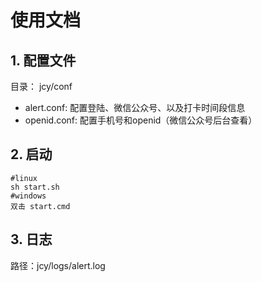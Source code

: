 # 使用文档
## 1. 配置文件
目录： jcy/conf
- alert.conf: 配置登陆、微信公众号、以及打卡时间段信息
- openid.conf: 配置手机号和openid（微信公众号后台查看）

## 2. 启动
```shell
#linux
sh start.sh
#windows
双击 start.cmd
```
## 3. 日志
路径：jcy/logs/alert.log